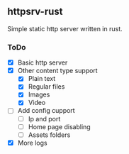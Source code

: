 ## httpsrv-rust
Simple static http server written in rust. 

### ToDo
- [x] Basic http server
- [x] Other content type support
    - [x] Plain text
    - [x] Regular files
    - [x] Images
    - [x] Video
- [ ] Add config cupport
    - [ ] Ip and port
    - [ ] Home page disabling
    - [ ] Assets folders
- [x] More logs